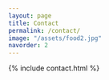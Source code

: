 ```yaml
---
layout: page
title: Contact
permalink: /contact/
image: "/assets/food2.jpg"
navorder: 2
---
```

{% include contact.html %}
